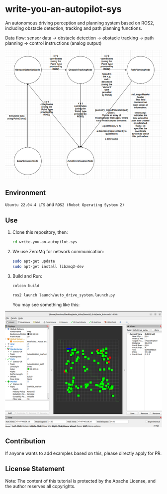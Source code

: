 # write-you-an-autopilot-sys

An autonomous driving perception and planning system based on ROS2, including obstacle detection, tracking and path planning functions.

Data flow: sensor data -> obstacle detection -> obstacle tracking -> path planning -> control instructions (analog output)

![result](./asset/system_design.png)

## Environment

`Ubuntu 22.04.4 LTS` and `ROS2 (Robot Operating System 2)`


## Use

1. Clone this repository, then:

   ```bash
   cd write-you-an-autopilot-sys
   ```
2. We use ZeroMq for network communication:

   ```bash
   sudo apt-get update
   sudo apt-get install libzmq3-dev
   ```

3. Build and Run: 

   ```
   colcon build
   ```

   ```bash
   ros2 launch launch/auto_drive_system.launch.py
   ```

   You may see something like this:

![result](./asset/configure.png)

## Contribution

If anyone wants to add examples based on this, please directly apply for PR.

## License Statement

Note: The content of this tutorial is protected by the Apache License, and the author reserves all copyrights.